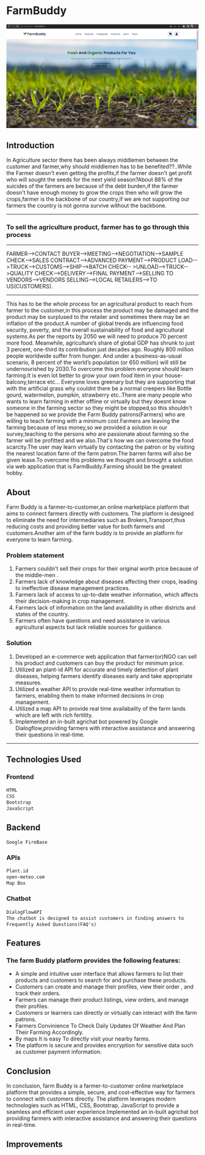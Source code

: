 # FarmBuddy
<img src="https://raw.githubusercontent.com/STRIDER1512/FarmBuddy/main/FarmBuddy/images/gfg.png">

## Introduction 

In Agriculture sector there has been always middlemen between the customer and farmer,why should middlemen has to be benefited??..While the Farmer doesn't even getting the profits,if the farmer doesn't get profit who will sought the seeds for the next yield season?About 88% of the suicides of the farmers are because of the debt burden,if the farmer doesn't have enough money to grow the crops then who will grow the crops,farmer is the backbone of our country,if we are not supporting our farmers the country is not gonna survive without the backbone.

---

### To sell the agriculture product, farmer has to go through this process

---

FARMER-->CONTACT BUYER-->MEETING-->NEGOTIATION-->SAMPLE CHECK-->SALES CONTRACT-->ADVANCED PAYMENT-->PRODUCT LOAD-->TRUCK-->CUSTOMS-->SHIP-->BATCH CHECK-- >UNLOAD-->TRUCK-->QUALITY CHECK-->DELIVERY-->FINAL PAYMENT-->SELLING TO VENDORS-->VENDORS SELLING-->LOCAL RETAILERS-->TO US(CUSTOMERS).

---
This has to be the whole process for an agricultural product to reach from farmer to the customer,in this process the product may be damaged and the product may be surplused to the retailer and sometimes there may be an inflation of the product.A number of global trends are influencing food security, poverty, and the overall sustainability of food and agricultural systems.As per the reports by 2050 we will need to produce 70 percent more food. Meanwhile, agriculture’s share of global GDP has shrunk to just 3 percent, one-third its contribution just decades ago. Roughly 800 million people worldwide suffer from hunger. And under a business-as-usual scenario, 8 percent of the world’s population (or 650 million) will still be undernourished by 2030.To overcome this problem everyone should learn farming.It is even lot better to grow your own food item in your house-balcony,terrace etc... Everyone loves greenary but they are supporting that with the artificial grass why couldnt there be a normal creepers like Bottle gourd, watermelon, pumpkin, strawberry etc..There are many people who wants to learn farming in either offline or virtually but they doesnt know someone in the farming sector so they might be stopped,so this shouldn't be happened so we provide the Farm Buddy patrons(Farmers) who are willing to teach farming with a minimum cost.Farmers are leaving the farming because of less money,so we provided a solution in our survey,teaching to the persons who are passionate about farming so the farmer will be profitted and we also.That's how we can overcome the food scarcity.The user may learn virtually by contacting the patron or by visiting the nearest location farm of the farm patron.The barren farms will also be given lease.To overcome this problems we thought and brought a solution via web application that is FarmBuddy.Farming should be the greatest hobby.
## About
Farm Buddy is a farmer-to-customer,an online marketplace platform that aims to connect farmers directly with customers. The platform is designed to eliminate the need for intermediaries such as Brokers,Transport,thus reducing costs and providing better value for both farmers and customers.Another aim of the farm buddy is to provide an platform for everyone to learn farming.

### Problem statement
1. Farmers couldn't sell their crops for their original worth price because of the middle-men .
2. Farmers lack of knowledge about diseases affecting their crops, leading to ineffective disease management practices.
3. Farmers lack of access to up-to-date weather information, which affects their decision-making in crop management.
4. Farmers lack of information on the land availability in other districts and states of the country.
5. Farmers often have questions and need assistance in various agricultural aspects but lack reliable sources for guidance.
### Solution

1. Developed an e-commerce web application that farmer(or)NGO can sell his product and customers can buy the product for minimum price. 
2. Utilized an plant-id API for accurate and timely detection of plant diseases, helping farmers identify diseases early and take appropriate measures.
3. Utilized a weather API to provide real-time weather information to farmers, enabling them to make informed decisions in crop management.
4. Utilized a map API to provide real time availabality of the farm lands which are left with rich fertility.
5. Implemented an in-built agrichat bot powered by Google Dialogflow,providing farmers with interactive assistance and answering their questions in real-time.
<hr>


## Technologies Used
### Frontend
```
HTML
CSS
Bootstrap
JavaScript
```
## Backend
```
Google FireBase
```
### APIs
```
Plant.id
open-meteo.com
Map Box
```
### Chatbot
```
DialogFlowAPI
The chatbot is designed to assist customers in finding answers to Frequently Asked Questions(FAQ's)
```
## Features
### The farm Buddy platform provides the following features:
- A simple and intuitive user interface that allows farmers to list their products and customers to search for and purchase these products.
- Customers can create and manage their profiles, view their order , and track their orders.
- Farmers can manage their product listings, view orders, and manage their profiles.
- Customers or learners can directly or virtually can interact with the farm patrons.
-	Farmers Convinience To Check Daily Updates Of Weather And Plan Their Farming Accordingly.
- By maps It is easy To directly visit your nearby farms.
-	The platform is secure and provides encryption for sensitive data such as customer payment information.
  
## Conclusion
In conclusion, farm Buddy is a farmer-to-customer online marketplace platform that provides a simple, secure, and cost-effective way for farmers to connect with customers directly. The platform leverages modern technologies such as HTML, CSS, Bootstrap, JavaScript to provide a seamless and efficient user experience.Implemented an in-built agrichat bot providing farmers with interactive assistance and answering their questions in real-time.

## Improvements


